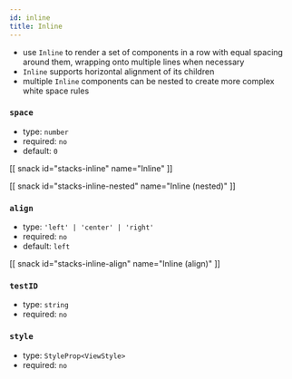 ```yaml
---
id: inline
title: Inline
---
```


- use `Inline` to render a set of components in a row with equal spacing around them, wrapping onto multiple lines when necessary
- `Inline` supports horizontal alignment of its children
- multiple `Inline` components can be nested to create more complex white space rules

### `space`

- type: `number`
- required: `no`
- default: `0`

[[ snack id="stacks-inline" name="Inline" ]]

[[ snack id="stacks-inline-nested" name="Inline (nested)" ]]

### `align`

- type: `'left' | 'center' | 'right'`
- required: `no`
- default: `left`

[[ snack id="stacks-inline-align" name="Inline (align)" ]]

### `testID`

- type: `string`
- required: `no`

### `style`

- type: `StyleProp<ViewStyle>`
- required: `no`
